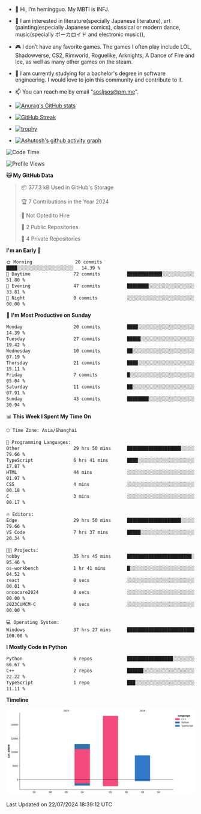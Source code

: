 - 👋 Hi, I’m hemingguo. My MBTI is INFJ.
- 🎨 I am interested in literature(specially Japanese literature), art (painting(especially Japanese comics), classical or modern dance, music(specially ボーカロイド and electronic music)),
- 🎮 I don’t have any favorite games. The games I often play include LOL, Shadowverse, CS2, Rimworld, Roguelike, Arknights, A Dance of Fire and Ice, as well as many other games on the steam.
- 🌱 I am currently studying for a bachelor's degree in software engineering. I would love to join this community and contribute to it.

- 📫 You can reach me by email "sosljsos@pm.me".


- [![Anurag's GitHub stats](https://github-readme-stats.vercel.app/api?username=hemingguo&show_icons=true&count_private=true&theme=aura&hide_border=true&icon_color=FF4500&text_color=76EE00)](https://github.com/anuraghazra/github-readme-stats)
  
- [![GitHub Streak](https://github-readme-streak-stats.herokuapp.com/?user=hemingguo&hide_border=true&theme=tokyonight)](https://git.io/streak-stats)
  
- [![trophy](https://github-profile-trophy.vercel.app/?username=hemingguo&theme=dracula)](https://github.com/ryo-ma/github-profile-trophy)
- [![Ashutosh's github activity graph](https://github-readme-activity-graph.vercel.app/graph?username=hemingguo&theme=tokyo-night&hide_border=true)](https://github.com/ashutosh00710/github-readme-activity-graph)
<!--START_SECTION:waka-->
![Code Time](http://img.shields.io/badge/Code%20Time-1%2C080%20hrs%2030%20mins-blue)

![Profile Views](http://img.shields.io/badge/Profile%20Views-3-blue)

**🐱 My GitHub Data** 

> 📦 377.3 kB Used in GitHub's Storage 
 > 
> 🏆 7 Contributions in the Year 2024
 > 
> 🚫 Not Opted to Hire
 > 
> 📜 2 Public Repositories 
 > 
> 🔑 4 Private Repositories 
 > 
**I'm an Early 🐤** 

```text
🌞 Morning                20 commits          ████░░░░░░░░░░░░░░░░░░░░░   14.39 % 
🌆 Daytime                72 commits          █████████████░░░░░░░░░░░░   51.80 % 
🌃 Evening                47 commits          ████████░░░░░░░░░░░░░░░░░   33.81 % 
🌙 Night                  0 commits           ░░░░░░░░░░░░░░░░░░░░░░░░░   00.00 % 
```
📅 **I'm Most Productive on Sunday** 

```text
Monday                   20 commits          ████░░░░░░░░░░░░░░░░░░░░░   14.39 % 
Tuesday                  27 commits          █████░░░░░░░░░░░░░░░░░░░░   19.42 % 
Wednesday                10 commits          ██░░░░░░░░░░░░░░░░░░░░░░░   07.19 % 
Thursday                 21 commits          ████░░░░░░░░░░░░░░░░░░░░░   15.11 % 
Friday                   7 commits           █░░░░░░░░░░░░░░░░░░░░░░░░   05.04 % 
Saturday                 11 commits          ██░░░░░░░░░░░░░░░░░░░░░░░   07.91 % 
Sunday                   43 commits          ████████░░░░░░░░░░░░░░░░░   30.94 % 
```


📊 **This Week I Spent My Time On** 

```text
🕑︎ Time Zone: Asia/Shanghai

💬 Programming Languages: 
Other                    29 hrs 50 mins      ████████████████████░░░░░   79.66 % 
TypeScript               6 hrs 41 mins       ████░░░░░░░░░░░░░░░░░░░░░   17.87 % 
HTML                     44 mins             ░░░░░░░░░░░░░░░░░░░░░░░░░   01.97 % 
CSS                      4 mins              ░░░░░░░░░░░░░░░░░░░░░░░░░   00.18 % 
C                        3 mins              ░░░░░░░░░░░░░░░░░░░░░░░░░   00.17 % 

🔥 Editors: 
Edge                     29 hrs 50 mins      ████████████████████░░░░░   79.66 % 
VS Code                  7 hrs 37 mins       █████░░░░░░░░░░░░░░░░░░░░   20.34 % 

🐱‍💻 Projects: 
hobby                    35 hrs 45 mins      ████████████████████████░   95.46 % 
os-workbench             1 hr 41 mins        █░░░░░░░░░░░░░░░░░░░░░░░░   04.52 % 
react                    0 secs              ░░░░░░░░░░░░░░░░░░░░░░░░░   00.01 % 
oncocare2024             0 secs              ░░░░░░░░░░░░░░░░░░░░░░░░░   00.00 % 
2023CUMCM-C              0 secs              ░░░░░░░░░░░░░░░░░░░░░░░░░   00.00 % 

💻 Operating System: 
Windows                  37 hrs 27 mins      █████████████████████████   100.00 % 
```

**I Mostly Code in Python** 

```text
Python                   6 repos             █████████████████░░░░░░░░   66.67 % 
C++                      2 repos             ██████░░░░░░░░░░░░░░░░░░░   22.22 % 
TypeScript               1 repo              ███░░░░░░░░░░░░░░░░░░░░░░   11.11 % 
```



**Timeline**

![Lines of Code chart](https://raw.githubusercontent.com/hemingguo/hemingguo/main/assets/bar_graph.png)


 Last Updated on 22/07/2024 18:39:12 UTC
<!--END_SECTION:waka-->
<!---
hemingguo/hemingguo is a ✨ special ✨ repository because its `README.md` (this file) appears on your GitHub profile.
You can click the Preview link to take a look at your changes.
--->
